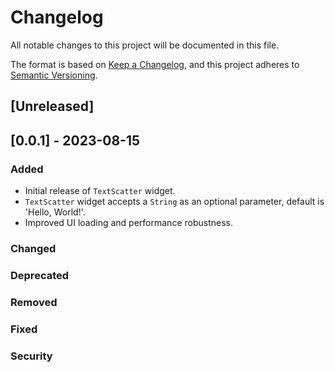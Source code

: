 # Changelog

All notable changes to this project will be documented in this file.

The format is based on [Keep a Changelog](https://keepachangelog.com/en/1.0.0/),
and this project adheres to [Semantic Versioning](https://semver.org/spec/v2.0.0.html).

## [Unreleased]

## [0.0.1] - 2023-08-15

### Added

- Initial release of `TextScatter` widget.
- `TextScatter` widget accepts a `String` as an optional parameter, default is 'Hello, World!'.
- Improved UI loading and performance robustness.

### Changed

### Deprecated

### Removed

### Fixed

### Security